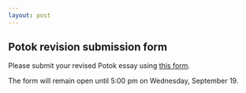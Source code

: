 ```yaml
---
layout: post
---
```


## Potok revision submission form

Please submit your revised Potok essay using [this form](https://goo.gl/forms/jyE0jLkajlxBr2sy1).

The form will remain open until 5:00 pm on Wednesday, September 19.